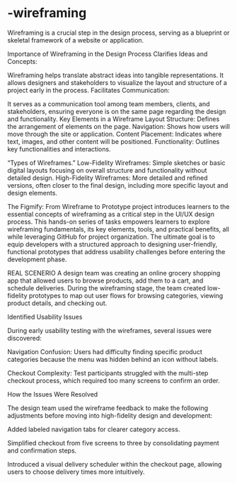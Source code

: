 # -wireframing
Wireframing is a crucial step in the design process, serving as a blueprint or skeletal framework of a website or application.

Importance of Wireframing in the Design Process
Clarifies Ideas and Concepts:

Wireframing helps translate abstract ideas into tangible representations. It allows designers and stakeholders to visualize the layout and structure of a project early in the process.
Facilitates Communication:

It serves as a communication tool among team members, clients, and stakeholders, ensuring everyone is on the same page regarding the design and functionality.
Key Elements in a Wireframe
Layout Structure: Defines the arrangement of elements on the page.
Navigation: Shows how users will move through the site or application.
Content Placement: Indicates where text, images, and other content will be positioned.
Functionality: Outlines key functionalities and interactions.

“Types of Wireframes.”
Low-Fidelity Wireframes: Simple sketches or basic digital layouts focusing on overall structure and functionality without detailed design.
High-Fidelity Wireframes: More detailed and refined versions, often closer to the final design, including more specific layout and design elements.

The Figmify: From Wireframe to Prototype project introduces learners to the essential concepts of wireframing as a critical step in the UI/UX design process. This hands-on series of tasks empowers learners to explore wireframing fundamentals, its key elements, tools, and practical benefits, all while leveraging GitHub for project organization. The ultimate goal is to equip developers with a structured approach to designing user-friendly, functional prototypes that address usability challenges before entering the development phase.

REAL SCENERIO
A design team was creating an online grocery shopping app that allowed users to browse products, add them to a cart, and schedule deliveries. During the wireframing stage, the team created low-fidelity prototypes to map out user flows for browsing categories, viewing product details, and checking out.

Identified Usability Issues

During early usability testing with the wireframes, several issues were discovered:

Navigation Confusion: Users had difficulty finding specific product categories because the menu was hidden behind an icon without labels.

Checkout Complexity: Test participants struggled with the multi-step checkout process, which required too many screens to confirm an order.


How the Issues Were Resolved

The design team used the wireframe feedback to make the following adjustments before moving into high-fidelity design and development:

Added labeled navigation tabs for clearer category access.

Simplified checkout from five screens to three by consolidating payment and confirmation steps.

Introduced a visual delivery scheduler within the checkout page, allowing users to choose delivery times more intuitively.

